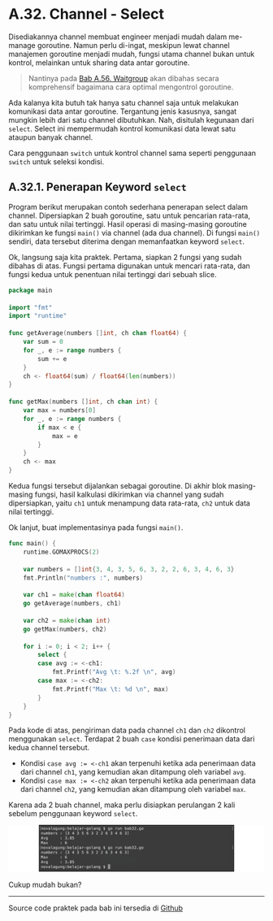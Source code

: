 # A.32. Channel - Select

Disediakannya channel membuat engineer menjadi mudah dalam me-manage goroutine. Namun perlu di-ingat, meskipun lewat channel manajemen goroutine menjadi mudah, fungsi utama channel bukan untuk kontrol, melainkan untuk sharing data antar goroutine.

> Nantinya pada [Bab A.56. Waitgroup](/56-waitgroup.html) akan dibahas secara komprehensif bagaimana cara optimal mengontrol goroutine.

Ada kalanya kita butuh tak hanya satu channel saja untuk melakukan komunikasi data antar goroutine. Tergantung jenis kasusnya, sangat mungkin lebih dari satu channel dibutuhkan. Nah, disitulah kegunaan dari `select`. Select ini mempermudah kontrol komunikasi data lewat satu ataupun banyak channel.

Cara penggunaan `switch` untuk kontrol channel sama seperti penggunaan `switch` untuk seleksi kondisi.

## A.32.1. Penerapan Keyword `select`

Program berikut merupakan contoh sederhana penerapan select dalam channel. Dipersiapkan 2 buah goroutine, satu untuk pencarian rata-rata, dan satu untuk nilai tertinggi. Hasil operasi di masing-masing goroutine dikirimkan ke fungsi `main()` via channel (ada dua channel). Di fungsi `main()` sendiri, data tersebut diterima dengan memanfaatkan keyword `select`.

Ok, langsung saja kita praktek. Pertama, siapkan 2 fungsi yang sudah dibahas di atas. Fungsi pertama digunakan untuk mencari rata-rata, dan fungsi kedua untuk penentuan nilai tertinggi dari sebuah slice.

```go
package main

import "fmt"
import "runtime"

func getAverage(numbers []int, ch chan float64) {
    var sum = 0
    for _, e := range numbers {
        sum += e
    }
    ch <- float64(sum) / float64(len(numbers))
}

func getMax(numbers []int, ch chan int) {
    var max = numbers[0]
    for _, e := range numbers {
        if max < e {
            max = e
        }
    }
    ch <- max
}
```

Kedua fungsi tersebut dijalankan sebagai goroutine. Di akhir blok masing-masing fungsi, hasil kalkulasi dikirimkan via channel yang sudah dipersiapkan, yaitu `ch1` untuk menampung data rata-rata, `ch2` untuk data nilai tertinggi.

Ok lanjut, buat implementasinya pada fungsi `main()`.

```go
func main() {
    runtime.GOMAXPROCS(2)

    var numbers = []int{3, 4, 3, 5, 6, 3, 2, 2, 6, 3, 4, 6, 3}
    fmt.Println("numbers :", numbers)

    var ch1 = make(chan float64)
    go getAverage(numbers, ch1)

    var ch2 = make(chan int)
    go getMax(numbers, ch2)

    for i := 0; i < 2; i++ {
        select {
        case avg := <-ch1:
            fmt.Printf("Avg \t: %.2f \n", avg)
        case max := <-ch2:
            fmt.Printf("Max \t: %d \n", max)
        }
    }
}
```

Pada kode di atas, pengiriman data pada channel `ch1` dan `ch2` dikontrol menggunakan `select`. Terdapat 2 buah `case` kondisi penerimaan data dari kedua channel tersebut.

 - Kondisi `case avg := <-ch1` akan terpenuhi ketika ada penerimaan data dari channel `ch1`, yang kemudian akan ditampung oleh variabel `avg`.
 - Kondisi `case max := <-ch2` akan terpenuhi ketika ada penerimaan data dari channel `ch2`, yang kemudian akan ditampung oleh variabel `max`.

Karena ada 2 buah channel, maka perlu disiapkan perulangan 2 kali sebelum penggunaan keyword `select`.

![Contoh penerapan channel select](images/A.32_1_channel_select.png)

Cukup mudah bukan?

---

Source code praktek pada bab ini tersedia di [Github](https://github.com/novalagung/dasarpemrogramangolang/tree/master/chapter-A.32-channel-select)

